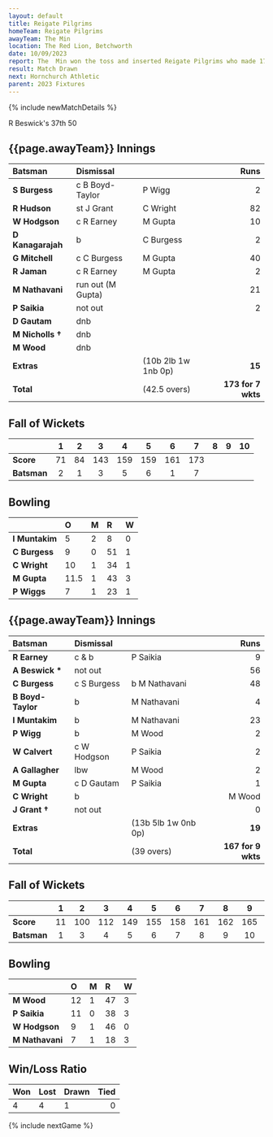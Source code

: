 ```yaml
---
layout: default
title: Reigate Pilgrims
homeTeam: Reigate Pilgrims
awayTeam: The Min
location: The Red Lion, Betchworth
date: 10/09/2023
report: The  Min won the toss and inserted Reigate Pilgrims who made 173 for 7 Wickets. The Min were 167 for 9 when time ran out
result: Match Drawn
next: Hornchurch Athletic
parent: 2023 Fixtures
---
```


{% include newMatchDetails %}

R Beswick's 37th 50

## {{page.awayTeam}} Innings

| Batsman | Dismissal | | Runs |
|:---|:---|---|---:|
| **S Burgess** | c B Boyd-Taylor | P Wigg | 2 |
| **R Hudson** |  st J Grant | C Wright | 82 |
| **W Hodgson** | c R Earney | M Gupta | 10 |
| **D Kanagarajah** | b | C Burgess | 2 |
| **G Mitchell** | c C Burgess | M Gupta | 40 |
| **R Jaman** | c R Earney | M Gupta | 2 |
| **M Nathavani** | run out (M Gupta) | | 21 |
| **P Saikia** | not out |  | 2 |
| **D Gautam** | dnb |  |  |
| **M Nicholls &#8224;** | dnb |  |  |
| **M Wood** | dnb |  |  |
| **Extras** | | (10b 2lb 1w 1nb 0p) | **15** |
| **Total** | | (42.5 overs) | **173 for 7 wkts** |

## Fall of Wickets

| | 1 | 2 | 3 | 4 | 5 | 6 | 7 | 8 | 9 | 10 |
|---|:---:|:---:|:---:|:---:|:---:|:---:|:---:|:---:|:---:|:---:|
| **Score** | 71 | 84 | 143 | 159 | 159 | 161 | 173 |  |  |  | 
| **Batsman** | 2  | 1  | 3  | 5 | 6 |  1 | 7 |   |  |  | 

## Bowling

| | O | M | R | W |
|---|:---|:---|:---|:---|
| **I Muntakim** | 5 | 2 | 8 | 0 |
| **C Burgess** | 9 | 0 | 51 | 1 |
| **C Wright** | 10 | 1 | 34 | 1 |
| **M Gupta** | 11.5 | 1 | 43 | 3 |
| **P Wiggs** | 7 | 1 | 23 | 1 |

## {{page.awayTeam}} Innings

| Batsman | Dismissal | | Runs |
|:---|:---|---|---:|
| **R Earney** | c & b | P Saikia | 9 |
| **A Beswick &#42;** | not out |  | 56 |
| **C Burgess** | c S Burgess | b M Nathavani | 48 |
| **B Boyd-Taylor** | b | M Nathavani | 4 |
| **I Muntakim** | b | M Nathavani | 23 |
| **P Wigg** | b | M Wood | 2 |
| **W Calvert** | c W Hodgson | P Saikia | 2 |
| **A Gallagher** | lbw | M Wood | 2 |
| **M Gupta** | c D Gautam | P Saikia | 1 |
| **C Wright** | b |  | M Wood |
| **J Grant &#8224;** | not out |  | 0 |
| **Extras** | | (13b 5lb 1w 0nb 0p) | **19** |
| **Total** | | (39 overs) | **167 for 9 wkts** |

## Fall of Wickets

| | 1 | 2 | 3 | 4 | 5 | 6 | 7 | 8 | 9 | 10 |
|---|:---:|:---:|:---:|:---:|:---:|:---:|:---:|:---:|:---:|:---:|
| **Score** | 11 | 100 | 112 | 149 | 155 | 158 | 161 | 162 | 165 |  |
| **Batsman** | 1 | 3 | 4 | 5 | 6 | 7 | 8 | 9 | 10 |  | 

## Bowling

| | O | M | R | W |
|---|:---|:---|:---|:---|
| **M Wood** | 12 | 1 | 47 | 3 |
| **P Saikia** | 11 | 0 | 38 | 3 |
| **W Hodgson** | 9 | 1 | 46 | 0 |
| **M Nathavani** | 7 | 1 | 18 | 3 |

## Win/Loss Ratio

| Won | Lost | Drawn | Tied |
|:---|:---|:---|---:|
| 4 | 4 | 1 | 0 |

{% include nextGame %}
